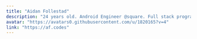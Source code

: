 ```yaml
---
title: "Aidan Follestad"
description: "24 years old. Android Engineer @square. Full stack programmer (Android, web, backend). Custom Triumph Thruxton R, Tesla Model 3. Gamer. Rock/metal music."
avatar: "https://avatars0.githubusercontent.com/u/1820165?v=4"
link: "https://af.codes"
---
```


